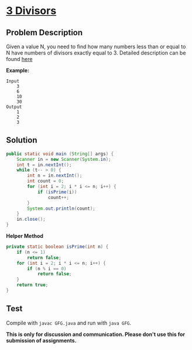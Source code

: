 # [3 Divisors][title]

## Problem Description

Given a value N, you need to find how many numbers less than or equal to N have numbers of divisors exactly equal to 3. Detailed description can be found [here][title]

**Example:**

```
Input
	3
    6
    10
    30
Output
	1
    2
    3
```

## Solution

```java
public static void main (String[] args) {
    Scanner in = new Scanner(System.in);
    int t = in.nextInt();
    while (t-- > 0) {
        int n = in.nextInt();
        int count = 0;
        for (int i = 2; i * i <= n; i++) {
            if (isPrime(i))
                count++;
        }
        System.out.println(count);
    }
    in.close();
}
```

**Helper Method**

```java
private static boolean isPrime(int n) {
    if (n <= 1)
        return false;
    for (int i = 2; i * i <= n; i++) {
        if (n % i == 0)
            return false;
    }
    return true;
}
```

## Test

Compile with `javac GFG.java` and run with `java GFG`.


**This is only for discussion and communication. Please don't use this for submission of assignments.**

[title]: https://practice.geeksforgeeks.org/problems/3-divisors/0